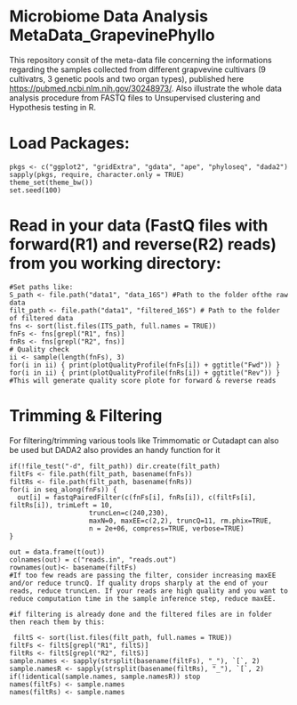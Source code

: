 # Microbiome Data Analysis MetaData_GrapevinePhyllo
This repository consit of the meta-data file concerning the informations regarding the samples collected from different grapvevine cultivars
(9 cultivatrs, 3 genetic pools and two organ types), published here https://pubmed.ncbi.nlm.nih.gov/30248973/.
Also illustrate the whole data analysis procedure from FASTQ files to Unsupervised clustering and Hypothesis testing in R.

# Load Packages:
```{r}
pkgs <- c("ggplot2", "gridExtra", "gdata", "ape", "phyloseq", "dada2")
sapply(pkgs, require, character.only = TRUE)
theme_set(theme_bw())
set.seed(100)
```
# Read in your data (FastQ files with forward(R1) and reverse(R2) reads) from you working directory:
```{r}
#Set paths like:
S_path <- file.path("data1", "data_16S") #Path to the folder ofthe raw data
filt_path <- file.path("data1", "filtered_16S") # Path to the folder of filtered data
fns <- sort(list.files(ITS_path, full.names = TRUE))
fnFs <- fns[grepl("R1", fns)]
fnRs <- fns[grepl("R2", fns)]
# Quality check
ii <- sample(length(fnFs), 3)
for(i in ii) { print(plotQualityProfile(fnFs[i]) + ggtitle("Fwd")) }
for(i in ii) { print(plotQualityProfile(fnRs[i]) + ggtitle("Rev")) }
#This will generate quality score plote for forward & reverse reads
```
# Trimming & Filtering
For filtering/trimming various tools like Trimmomatic or Cutadapt can also be used but DADA2 also provides an handy function for it
```{r}
if(!file_test("-d", filt_path)) dir.create(filt_path)
filtFs <- file.path(filt_path, basename(fnFs))
filtRs <- file.path(filt_path, basename(fnRs))
for(i in seq_along(fnFs)) {
  out[i] = fastqPairedFilter(c(fnFs[i], fnRs[i]), c(filtFs[i], filtRs[i]), trimLeft = 10,
                    truncLen=c(240,230),
                    maxN=0, maxEE=c(2,2), truncQ=11, rm.phix=TRUE,
                    n = 2e+06, compress=TRUE, verbose=TRUE)
}

out = data.frame(t(out))
colnames(out) = c("reads.in", "reads.out")
rownames(out)<- basename(filtFs)
#If too few reads are passing the filter, consider increasing maxEE and/or reduce truncQ. If quality drops sharply at the end of your reads, reduce truncLen. If your reads are high quality and you want to reduce computation time in the sample inference step, reduce maxEE.

#if filtering is already done and the filtered files are in folder then reach them by this:
 
 filtS <- sort(list.files(filt_path, full.names = TRUE))
filtFs <- filtS[grepl("R1", filtS)]
filtRs <- filtS[grepl("R2", filtS)]
sample.names <- sapply(strsplit(basename(filtFs), "_"), `[`, 2)
sample.namesR <- sapply(strsplit(basename(filtRs), "_"), `[`, 2)
if(!identical(sample.names, sample.namesR)) stop
names(filtFs) <- sample.names
names(filtRs) <- sample.names

```

